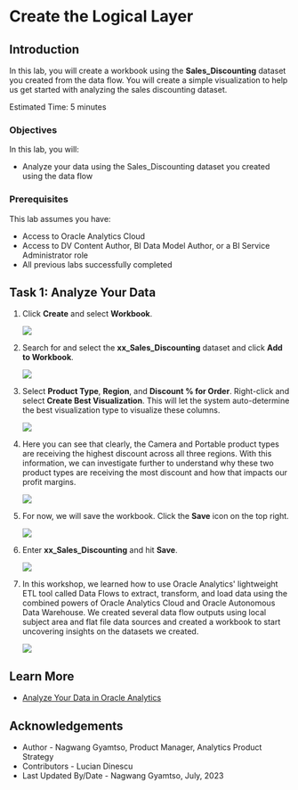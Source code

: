 # Create the Logical Layer

## Introduction
In this lab, you will create a workbook using the **Sales\_Discounting** dataset you created from the data flow. You will create a simple visualization to help us get started with analyzing the sales discounting dataset.

Estimated Time: 5 minutes

### Objectives

In this lab, you will:
* Analyze your data using the Sales_Discounting dataset you created using the data flow

### Prerequisites

This lab assumes you have:
* Access to Oracle Analytics Cloud
* Access to DV Content Author, BI Data Model Author, or a BI Service Administrator role
* All previous labs successfully completed

## Task 1: Analyze Your Data

1. Click **Create** and select **Workbook**.

	![](images/create-workbook.png)

2. Search for and select the **xx\_Sales\_Discounting** dataset and click **Add to Workbook**.

	![](images/add-to-workbook.png)

3. Select **Product Type**, **Region**, and **Discount % for Order**. Right-click and select **Create Best Visualization**. This will let the system auto-determine the best visualization type to visualize these columns.

	![](images/create-best-viz.png)

4. Here you can see that clearly, the Camera and Portable product types are receiving the highest discount across all three regions. With this information, we can investigate further to understand why these two product types are receiving the most discount and how that impacts our profit margins.

	![](images/results.png)

5. For now, we will save the workbook. Click the **Save** icon on the top right.

	![](images/save.png)

6. Enter **xx\_Sales\_Discounting** and hit **Save**.

	![](images/save-workbook.png)

7. In this workshop, we learned how to use Oracle Analytics' lightweight ETL tool called Data Flows to extract, transform, and load data using the combined powers of Oracle Analytics Cloud and Oracle Autonomous Data Warehouse. We created several data flow outputs using local subject area and flat file data sources and created a workbook to start uncovering insights on the datasets we created.

	![](images/conclusion.png)

## Learn More
* [Analyze Your Data in Oracle Analytics](https://docs.oracle.com/en/cloud/paas/analytics-cloud/tutorial-analyze-data/#before_you_begin)

## Acknowledgements
* Author - Nagwang Gyamtso, Product Manager, Analytics Product Strategy
* Contributors - Lucian Dinescu
* Last Updated By/Date - Nagwang Gyamtso, July, 2023
